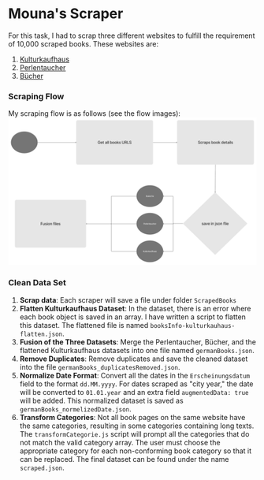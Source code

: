 # Mouna's Scraper

For this task, I had to scrap three different websites to fulfill the requirement of 10,000 scraped books. These websites are:

1. [Kulturkaufhaus](https://www.kulturkaufhaus.de/en/start)
2. [Perlentaucher](https://www.perlentaucher.de/)
3. [Bücher](https://www.buecher.de/)

### Scraping Flow
My scraping flow is as follows (see the flow images):
![Scraper Flow](scraperFlow.png)

### Clean Data Set
1. **Scrap data**: Each scraper will save a file under folder `ScrapedBooks`
2. **Flatten Kulturkaufhaus Dataset**: In the dataset, there is an error where each book object is saved in an array. I have written a script to flatten this dataset. The flattened file is named `booksInfo-kulturkauhaus-flatten.json`.
3. **Fusion of the Three Datasets**: Merge the Perlentaucher, Bücher, and the flattened Kulturkaufhaus datasets into one file named `germanBooks.json`.
4. **Remove Duplicates**: Remove duplicates and save the cleaned dataset into the file `germanBooks_duplicatesRemoved.json`.
5. **Normalize Date Format**: Convert all the dates in the `Erscheinungsdatum` field to the format `dd.MM.yyyy`. For dates scraped as "city year," the date will be converted to `01.01.year` and an extra field `augmentedData: true` will be added. This normalized dataset is saved as `germanBooks_normelizedDate.json`.
6. **Transform Categories**: Not all book pages on the same website have the same categories, resulting in some categories containing long texts. The `transformCategorie.js` script will prompt all the categories that do not match the valid category array. The user must choose the appropriate category for each non-conforming book category so that it can be replaced.
The final dataset can be found under the name `scraped.json`.